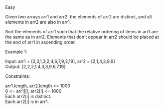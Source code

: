 Easy

Given two arrays arr1 and arr2, the elements of arr2 are distinct, and all elements in arr2 are also in arr1.

Sort the elements of arr1 such that the relative ordering of items in arr1 are the same as in arr2.  Elements that don't appear in arr2 should be placed at the end of arr1 in ascending order.

 

Example 1:

Input: arr1 = [2,3,1,3,2,4,6,7,9,2,19], arr2 = [2,1,4,3,9,6]  
Output: [2,2,2,1,4,3,3,9,6,7,19]
 

Constraints:

arr1.length, arr2.length <= 1000  
0 <= arr1[i], arr2[i] <= 1000  
Each arr2[i] is distinct.  
Each arr2[i] is in arr1.
